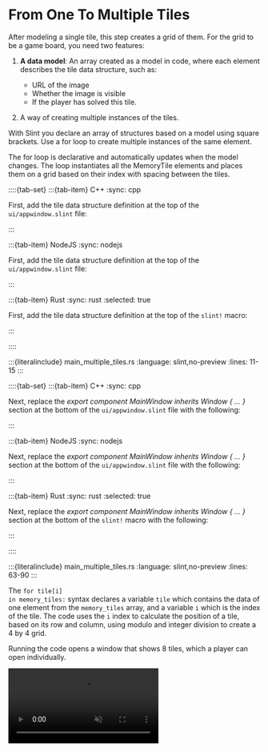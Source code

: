 <!-- Copyright © SixtyFPS GmbH <info@slint.dev> ; SPDX-License-Identifier: MIT -->

# From One To Multiple Tiles

After modeling a single tile, this step creates a grid of them. For the grid to be a game board, you need two features:

1. **A data model**: An array created as a model in code, where each element describes the tile data structure, such as:

    - URL of the image
    - Whether the image is visible
    - If the player has solved this tile.

2. A way of creating multiple instances of the tiles.

With Slint you declare an array of structures based on a model using square brackets. Use a <span class="hljs-keyword">for</span> loop
to create multiple instances of the same element.

The <span class="hljs-keyword">for</span> loop is declarative and automatically updates when
the model changes. The loop instantiates all the <span class="hljs-title">MemoryTile</span> elements and places them on a grid based on their
index with spacing between the tiles.

::::{tab-set}
:::{tab-item} C++
:sync: cpp

First, add the tile data structure definition at the top of the `ui/appwindow.slint` file:

:::

:::{tab-item} NodeJS
:sync: nodejs

First, add the tile data structure definition at the top of the `ui/appwindow.slint` file:

:::

:::{tab-item} Rust
:sync: rust
:selected: true

First, add the tile data structure definition at the top of the `slint!` macro:

:::

::::

:::{literalinclude} main_multiple_tiles.rs
:language: slint,no-preview
:lines: 11-15
:::

::::{tab-set}
:::{tab-item} C++
:sync: cpp

Next, replace the _export component <span class="hljs-title">MainWindow</span> inherits Window { ... }_ section at the bottom of the `ui/appwindow.slint` file with the following:

:::

:::{tab-item} NodeJS
:sync: nodejs

Next, replace the _export component <span class="hljs-title">MainWindow</span> inherits Window { ... }_ section at the bottom of the `ui/appwindow.slint` file with the following:

:::

:::{tab-item} Rust
:sync: rust
:selected: true

Next, replace the _export component <span class="hljs-title">MainWindow</span> inherits Window { ... }_ section at the bottom of the `slint!` macro with the following:

:::

::::

:::{literalinclude} main_multiple_tiles.rs
:language: slint,no-preview
:lines: 63-90
:::

The <code><span class="hljs-keyword">for</span> tile\[i\] <span class="hljs-keyword">in</span> memory_tiles:</code> syntax declares a variable `tile` which contains the data of one element from the `memory_tiles` array,
and a variable `i` which is the index of the tile. The code uses the `i` index to calculate the position of a tile, based on its row and column,
using modulo and integer division to create a 4 by 4 grid.

Running the code opens a window that shows 8 tiles, which a player can open individually.

<video autoplay loop muted playsinline src="https://slint.dev/blog/memory-game-tutorial/from-one-to-multiple-tiles.mp4"></video>
